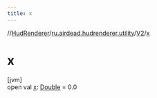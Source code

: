 ```yaml
---
title: x
---
```

//[HudRenderer](../../../index.html)/[ru.airdead.hudrenderer.utility](../index.html)/[V2](index.html)/[x](x.html)



# x



[jvm]\
open val [x](x.html): [Double](https://kotlinlang.org/api/latest/jvm/stdlib/kotlin/-double/index.html) = 0.0




